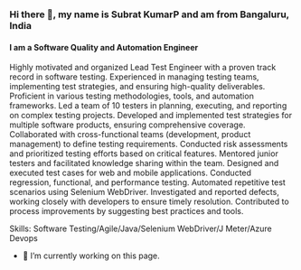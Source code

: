 ### Hi there 👋, my name is Subrat KumarP and am from Bangaluru, India
#### I am a Software Quality and Automation Engineer
Highly motivated and organized Lead Test Engineer with a proven track record in software testing. Experienced in managing testing teams, implementing test strategies, and ensuring high-quality deliverables. Proficient in various testing methodologies, tools, and automation frameworks.
Led a team of 10 testers in planning, executing, and reporting on complex testing projects.
Developed and implemented test strategies for multiple software products, ensuring comprehensive coverage.
Collaborated with cross-functional teams (development, product management) to define testing requirements.
Conducted risk assessments and prioritized testing efforts based on critical features.
Mentored junior testers and facilitated knowledge sharing within the team.
Designed and executed test cases for web and mobile applications.
Conducted regression, functional, and performance testing.
Automated repetitive test scenarios using Selenium WebDriver.
Investigated and reported defects, working closely with developers to ensure timely resolution.
Contributed to process improvements by suggesting best practices and tools.

Skills: Software Testing/Agile/Java/Selenium WebDriver/J Meter/Azure Devops

- 🔭 I’m currently working on this page. 




